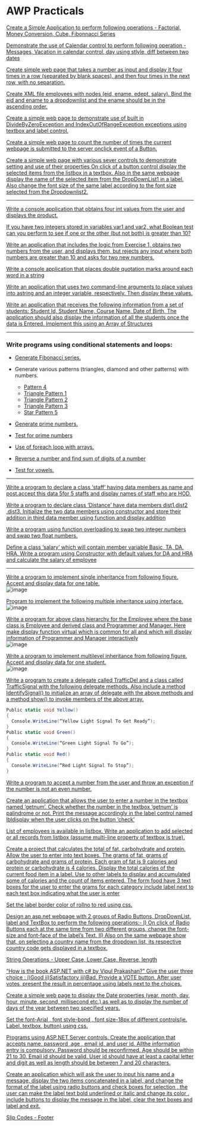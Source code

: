 # AWP Practicals

[Create a Simple Application to perform following operations - Factorial, Money Conversion, Cube, Fibonnacci Series](OperationsApp.rar)

[Demonstrate the use of Calendar control to perform following operation - Messages, Vacation in calendar control, day using stlyle, diff between two dates](Calendar.rar)

[Create simple web page that takes a number as input and display it four times in a row (separated by blank spaces), and then four times in the next row, with no separation.](NumberPattern.rar)

[Create XML file employees with nodes (eid, ename, edept, salary). Bind the eid and ename to a dropdownlist and the ename should be in the ascending order.](XML_employee%20(2).zip)

[Create a simple web page to demonstrate use of built in DivideByZeroException and IndexOutOfRangeException exceptions using textbox and label control.](Exceptionhandler.rar)

[Create a simple web page to count the number of times the current webpage is submitted to the server onclick event of a Button.](CountTheNumberOfTime.zip)

[Create a simple web page with various sever controls to demonstrate setting and use of their properties On click of a button control display the selected items from the listbox in a textbox. Also in the same webpage display the name of the selected item from the DropDownList1 in a label. Also change the font size of the same label according to the font size selected from the Dropdownlist2.](APbackandservercontrols.rar)

<hr>

[Write a console application that obtains four int values from the user and displays the product.](prac1a_multiply.zip)

[If you have two integers stored in variables var1 and var2, what Boolean test can you perform to see if one or the other (but not both) is greater than 10?](prac1b_booleantest.zip)

[Write an application that includes the logic from Exercise 1, obtains two numbers from the user, and displays them, but rejects any input where both numbers are greater than 10 and asks for two new numbers.](prac1c.zip)

[Write a console application that places double quotation marks around each word in a string](prac1d_double_quotation.zip)

[Write an application that uses two command-line arguments to place values into astring and an integer variable, respectively. Then display these values.](prac1e.zip)

[Write an application that receives the following information from a set of students: Student Id, Student Name, Course Name, Date of Birth, The application should also display the information of all the students once the data is Entered. Implement this using an Array of Structures](prac1f_stuDetails.zip)

<hr>

### Write programs using conditional statements and loops: 
- [Generate Fibonacci series.](prac1g_1Fibonacci.zip)

- Generate various patterns (triangles, diamond and other patterns) with numbers.
  - [Pattern 4](prac1g_pat4.zip)
  - [Triangle Pattern 1](prac1g_2trianglepat.zip)
  - [Triangle Pattern 2](prac1g_trianglepat2.zip)
  - [Triangle Pattern 3](prac1g_trianglepar3.zip)
  - [Star Pattern 5](prac1g_starpat5.zip)

- [Generate prime numbers.](prac1g_generateprimenum.zip)

- [Test for prime numbers](prac1g_primenum.zip)

- [Use of foreach loop with arrays.](prac1g_foreach_array.zip)

- [Reverse a number and find sum of digits of a number](prac1g_revnum.zip)

- [Test for vowels.](prac1g_vowels.zip)

<hr>

[Write a program to declare a class ‘staff’ having data members as name and post.accept this data 5for 5 staffs and display names of staff who are HOD.](prac2_1.zip)

[Write a program to declare class ‘Distance’ have data members dist1,dist2 ,dist3. Initialize the two data members using constructor and store their addition in third data member using function and display addition](prac2_2.zip)

[Write a program using function overloading to swap two integer numbers and swap two float numbers.](prac2_3.zip)

[Define a class ‘salary’ which will contain member variable Basic, TA, DA, HRA. Write a program using Constructor with default values for DA and HRA and calculate the salary of employee](prac2_5.zip)

<hr>

[Write a program to implement single inheritance from following figure. Accept and display data for one table.](prac2_4.zip) <br> ![image](https://github.com/fuze04/AWP/assets/74487020/d4471520-b406-491a-a878-ca660e904c17)

[Program to implement the following multiple inheritance using interface.](prac2_6.zip) <br> ![image](https://github.com/fuze04/AWP/assets/74487020/bcd56687-f2d3-4964-be10-0db772f1e0c8)

[Write a program for above class hierarchy for the Employee where the base class is Employee and derived class and Programmer and Manager. Here make display function virtual which is common for all and which will display information of Programmer and Manager interactively](prac2_7.zip) <br> ![image](https://github.com/fuze04/AWP/assets/74487020/b44dc4b7-42de-4f91-9f4f-0fa934e88b96)


[Write a program to implement multilevel inheritance from following figure. Accept and display data for one student.](prac2_8.zip) <br> ![image](https://github.com/fuze04/AWP/assets/74487020/02c25ecc-b9f5-47b1-ae52-1b960e569115)


[Write a program to create a delegate called TrafficDel and a class called TrafficSignal with the following delegate methods. Also include a method IdentifySignal() to initialize an array of delegate with the above methods and a method show() to invoke members of the above array.](prac2_9.zip)
```c#
Public static void Yellow()
{
  Console.WriteLine(“Yellow Light Signal To Get Ready”);
}
Public static void Green()
{
  Console.WriteLine(“Green Light Signal To Go”);
}
Public static void Red()
{
  Console.WriteLine(“Red Light Signal To Stop”);
}
```

[Write a program to accept a number from the user and throw an exception if the number is not an even number.](pac2_10.zip)

[Create an application that allows the user to enter a number in the textbox named ‘getnum’. Check whether the number in the textbox ‘getnum’ is palindrome or not. Print the message accordingly in the label control named lbldisplay when the user clicks on the button ‘check’](palindrome_web.zip)

[List of employees is available in listbox. Write an application to add selected or all records from listbox (assume multi-line property of textbox is true).](list_of_employee_web.zip)

[Create a project that calculates the total of fat, carbohydrate and protein. Allow the user to enter into text boxes. The grams of fat, grams of carbohydrate and grams of protein. Each gram of fat is 9 calories and protein or carbohydrate is 4 calories. Display the total calories of the current food item in a label. Use to other labels to display and accumulated some of calories and the count of items entered. The form food have 3 text boxes for the user to enter the grams for each category include label next to each text box indicating what the user is enter](calories_web.zip)

[Set the label border color of rollno to red using css.](prac4_1_borderclr.zip)

[Design an asp.net webpage with 2 groups of Radio Buttons, DropDownList, label and TextBox to perform the following operations:- I) On click of Radio Buttons each at the same time from two different groups, change the font- size and font-face of the label’s Text. II) Also on the same webpage show that, on selecting a country name from the dropdown list, its respective country code gets displayed in a textbox.](design_asp_page_radiobutton.zip )

[String Operations - Upper Case, Lower Case, Reverse, length](striing_operation_web.zip)

[“How is the book ASP.NET with c# by Vipul Prakashan?” Give the user three choice : i)Good ii)Satisfactory iii)Bad. Provide a VOTE button. After user votes, present the result in percentage using labels next to the choices.](three_choice_web.zip)

[Create a simple web page to display the Date properties (year, month, day, hour, minute, second, millisecond etc.) as well as to display the number of days of the year between two specified years.](date_properties_web.zip)

[Set the font-Arial , font style-bond , font size-18px of different controls(ie. Label, textbox, button) using css.](set_font_details_web.rar)

[Programs using ASP.NET Server controls. Create the application that accepts name, password ,age , email id, and user id. Allthe information entry is compulsory. Password should be reconfirmed. Age should be within 21 to 30. Email id should be valid. User id should have at least a capital letter and digit as well as length should be between 7 and 20 characters.](details_validation_web.zip)

[Create an application which will ask the user to input his name and a message, display the two items concatenated in a label, and change the format of the label using radio buttons and check boxes for selection , the user can make the label text bold underlined or italic and change its color . include buttons to display the message in the label, clear the text boxes and label and exit.](inputname_web.zip)

[Slip Codes - Footer](Footer.rar)
